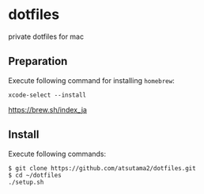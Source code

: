 # dotfiles
private dotfiles for mac

## Preparation
Execute following command for installing `homebrew`:

```
xcode-select --install
```
https://brew.sh/index_ja

## Install
Execute following commands:
```
$ git clone https://github.com/atsutama2/dotfiles.git
$ cd ~/dotfiles
./setup.sh
```
